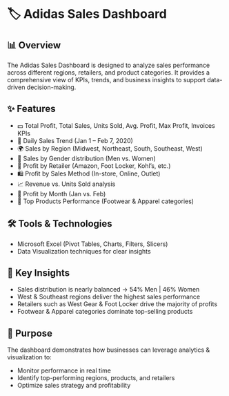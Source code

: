 

# 🏷 Adidas Sales Dashboard

## 📊 Overview

The Adidas Sales Dashboard is designed to analyze sales performance across different regions, retailers, and product categories. It provides a comprehensive view of KPIs, trends, and business insights to support data-driven decision-making.

## ✨ Features

* 💵 Total Profit, Total Sales, Units Sold, Avg. Profit, Max Profit, Invoices KPIs
* 📅 Daily Sales Trend (Jan 1 – Feb 7, 2020)
* 🌍 Sales by Region (Midwest, Northeast, South, Southeast, West)
* 👥 Sales by Gender distribution (Men vs. Women)
* 🏬 Profit by Retailer (Amazon, Foot Locker, Kohl’s, etc.)
* 🛍 Profit by Sales Method (In-store, Online, Outlet)
* 📈 Revenue vs. Units Sold analysis
* 📆 Profit by Month (Jan vs. Feb)
* 👟 Top Products Performance (Footwear & Apparel categories)

## 🛠 Tools & Technologies

* Microsoft Excel (Pivot Tables, Charts, Filters, Slicers)
* Data Visualization techniques for clear insights

## 🎯 Key Insights

* Sales distribution is nearly balanced → 54% Men | 46% Women
* West & Southeast regions deliver the highest sales performance
* Retailers such as West Gear & Foot Locker drive the majority of profits
* Footwear & Apparel categories dominate top-selling products

## 🚀 Purpose

The dashboard demonstrates how businesses can leverage analytics & visualization to:

* Monitor performance in real time
* Identify top-performing regions, products, and retailers
* Optimize sales strategy and profitability



